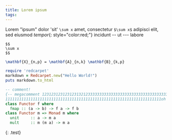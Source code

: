 ```yaml
---
title: Lorem ipsum
tags: 
---
```


Lorem "ipsum" dolor 'sit' `\sum x` amet, consectetur `$\sum x$` adipisci elit,
 sed eiusmod *tempor*{: style="color:red;"} incidunt -- ut --- labore 

```
$$
\sum x
$$
```

``` tex
\mathbf{X}_{n,p} = \mathbf{A}_{n,k} \mathbf{B}_{k,p}
```

``` ruby
require 'redcarpet'
markdown = Redcarpet.new("Hello World!")
puts markdown.to_html
```

``` haskell
-- comment!
{-- megacomment 123123123123123132123333333333333333333333333333333333333333333
11111111111111111111111111111111111111111111111111111111111111111111oh yeah --}
class Functor f where
  fmap :: (a -> b) -> f a -> f b
class Functor m => Monad m where
  unit     :: a -> m a
  mult     :: m (m a) -> m a
```
{: .test}
